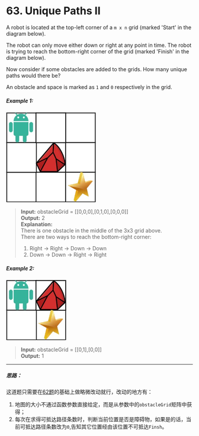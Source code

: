 # 63. Unique Paths II

A robot is located at the top-left corner of a `m x n` grid (marked 'Start' in the diagram below).

The robot can only move either down or right at any point in time. The robot is trying to reach the bottom-right corner of the grid (marked 'Finish' in the diagram below).

Now consider if some obstacles are added to the grids. How many unique paths would there be?

An obstacle and space is marked as `1` and `0` respectively in the grid.

##### Example 1:
![例1](./source/robot1.jpg)  
> **Input:** obstacleGrid = [[0,0,0],[0,1,0],[0,0,0]]  
> **Output:** 2  
> **Explanation:**  
> There is one obstacle in the middle of the 3x3 grid above.  
> There are two ways to reach the bottom-right corner:  
> 1. Right -> Right -> Down -> Down
> 2. Down -> Down -> Right -> Right

##### Example 2:
![例2](./source/robot2.jpg)  
> **Input:** obstacleGrid = [[0,1],[0,0]]  
> **Output:** 1 

---
##### 思路：
这道题只需要在[62题](../62-UniquePaths/solution_ideas.md)的基础上做略微改动就行，改动的地方有：  
1. 地图的大小不通过函数参数直接给定，而是从参数中的`obstacleGrid`矩阵中获得；
2. 每次在求得可抵达路径条数时，判断当前位置是否是障碍物，如果是的话，当前可抵达路径条数改为`0`,告知其它位置经由该位置不可抵达`Finsh`。
